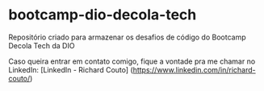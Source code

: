 # bootcamp-dio-decola-tech
Repositório criado para armazenar os desafios de código do Bootcamp Decola Tech da DIO

Caso queira entrar em contato comigo, fique a vontade pra me chamar no LinkedIn:
[LinkedIn - Richard Couto] (https://www.linkedin.com/in/richard-couto/)
